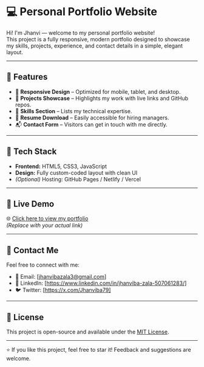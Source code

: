 # 💻 Personal Portfolio Website

Hi! I'm Jhanvi — welcome to my personal portfolio website!  
This project is a fully responsive, modern portfolio designed to showcase my skills, projects, experience, and contact details in a simple, elegant layout.

---

## 🌟 Features

- 📱 **Responsive Design** – Optimized for mobile, tablet, and desktop.
- 💼 **Projects Showcase** – Highlights my work with live links and GitHub repos.
- 🧠 **Skills Section** – Lists my technical expertise.
- 📝 **Resume Download** – Easily accessible for hiring managers.
- 📬 **Contact Form** – Visitors can get in touch with me directly.

---

## 🔧 Tech Stack

- **Frontend:** HTML5, CSS3, JavaScript
- **Design:** Fully custom-coded layout with clean UI
- *(Optional)* Hosting: GitHub Pages / Netlify / Vercel

---

## 🚀 Live Demo

🌐 [Click here to view my portfolio](https://your-portfolio-link.com)  
*(Replace with your actual link)*

---

## 📩 Contact Me

Feel free to connect with me:

- 📧 Email: [jhanvibazala3@gmail.com]
- 💼 LinkedIn: [https://www.linkedin.com/in/jhanviba-zala-507061283/]
- 🐦 Twitter: [https://x.com/Jhanviba79]

---

## 📜 License

This project is open-source and available under the [MIT License](LICENSE).

---

⭐️ If you like this project, feel free to star it! Feedback and suggestions are welcome.
